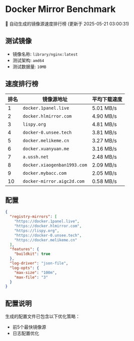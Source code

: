 # Docker Mirror Benchmark

🚀 自动生成的镜像源速度排行榜 (更新于 2025-05-21 03:00:31)

## 测试镜像
- 镜像名称: `library/nginx:latest`
- 测试架构: `amd64`
- 测试数据量: `10MB`

## 速度排行榜
| 排名 | 镜像源地址 | 平均下载速度 |
|------|------------|--------------|
| 1 | `docker.1panel.live` | 5.01 MB/s |
| 2 | `docker.hlmirror.com` | 4.90 MB/s |
| 3 | `lispy.org` | 4.81 MB/s |
| 4 | `docker-0.unsee.tech` | 3.81 MB/s |
| 5 | `docker.melikeme.cn` | 3.27 MB/s |
| 6 | `docker.xuanyuan.me` | 3.16 MB/s |
| 7 | `a.ussh.net` | 2.48 MB/s |
| 8 | `docker.xiaogenban1993.com` | 2.09 MB/s |
| 9 | `docker.mybacc.com` | 2.05 MB/s |
| 10 | `docker-mirror.aigc2d.com` | 0.58 MB/s |

## 配置

```json
{
  "registry-mirrors": [
    "https://docker.1panel.live",
    "https://docker.hlmirror.com",
    "https://lispy.org",
    "https://docker-0.unsee.tech",
    "https://docker.melikeme.cn"
  ],
  "features": {
    "buildkit": true
  },
  "log-driver": "json-file",
  "log-opts": {
    "max-size": "100m",
    "max-file": "3"
  }
}
```

## 配置说明
生成的配置文件已包含以下优化策略：
- 前5个最快镜像源
- 日志配置优化

